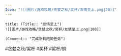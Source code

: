 ```yaml
---
Icon: "![[图片/游戏攻略/贪婪之秋/奖杯/友情至上.png|30]]"
---
```

```ad-common-bronze-trophy
title: (Title:: "友情至上")
![[图片/游戏攻略/贪婪之秋/奖杯/友情至上.png|100]]

(Comment:: "完成所有陪同任务")
```

#贪婪之秋/奖杯 #奖杯 #奖杯/铜
